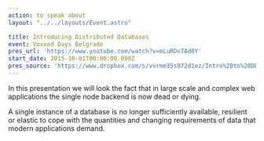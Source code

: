 ```yaml
---
action: to speak about
layout: "../../layouts/Event.astro"

title: Introducing Distributed Databases
event: Voxxed Days Belgrade
pres_url: 'https://www.youtube.com/watch?v=mLuRDv7Ad0Y'
start_date: 2015-10-01T00:00:00.000Z
pres_source: 'https://www.dropbox.com/s/vvrme35s872d1ez/Intro%20to%20DD.key?dl=0'
---
```


In this presentation we will look the fact that in large scale and complex web applications the single node backend is now dead or dying.

A single instance of a database is no longer sufficiently available, resilient or elastic to cope with the quantities and changing requirements of data that modern applications demand.
